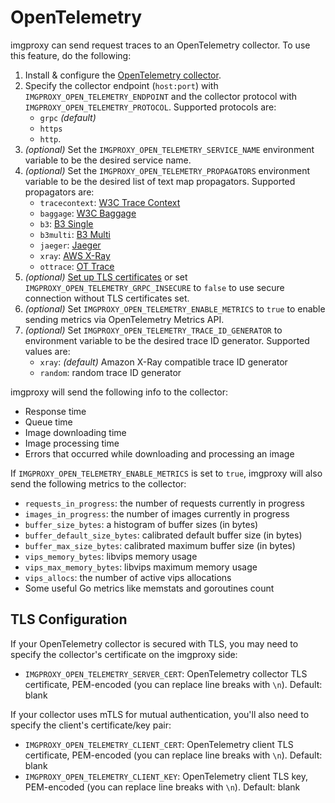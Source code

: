 # OpenTelemetry

imgproxy can send request traces to an OpenTelemetry collector. To use this feature, do the following:

1. Install & configure the [OpenTelemetry collector](https://opentelemetry.io/docs/collector/).
2. Specify the collector endpoint (`host:port`) with `IMGPROXY_OPEN_TELEMETRY_ENDPOINT` and the collector protocol with `IMGPROXY_OPEN_TELEMETRY_PROTOCOL`. Supported protocols are:
    * `grpc` _(default)_
    * `https`
    * `http`.
3. _(optional)_ Set the `IMGPROXY_OPEN_TELEMETRY_SERVICE_NAME` environment variable to be the desired service name.
4. _(optional)_ Set the `IMGPROXY_OPEN_TELEMETRY_PROPAGATORS` environment variable to be the desired list of text map propagators. Supported propagators are:
    * `tracecontext`: [W3C Trace Context](https://www.w3.org/TR/trace-context/)
    * `baggage`: [W3C Baggage](https://www.w3.org/TR/baggage/)
    * `b3`: [B3 Single](https://opentelemetry.io/docs/reference/specification/context/api-propagators/#configuration)
    * `b3multi`: [B3 Multi](https://opentelemetry.io/docs/reference/specification/context/api-propagators/#configuration)
    * `jaeger`: [Jaeger](https://www.jaegertracing.io/docs/1.21/client-libraries/#propagation-format)
    * `xray`: [AWS X-Ray](https://docs.aws.amazon.com/xray/latest/devguide/xray-concepts.html#xray-concepts-tracingheader)
    * `ottrace`: [OT Trace](https://github.com/opentracing?q=basic&type=&language=)
5. _(optional)_ [Set up TLS certificates](#tls-configuration) or set `IMGPROXY_OPEN_TELEMETRY_GRPC_INSECURE` to `false` to use secure connection without TLS certificates set.
6. _(optional)_ Set `IMGPROXY_OPEN_TELEMETRY_ENABLE_METRICS` to `true` to enable sending metrics via OpenTelemetry Metrics API.
7. _(optional)_ Set `IMGPROXY_OPEN_TELEMETRY_TRACE_ID_GENERATOR` to environment variable to be the desired trace ID generator. Supported values are:
    * `xray`: _(default)_ Amazon X-Ray compatible trace ID generator
    * `random`: random trace ID generator

imgproxy will send the following info to the collector:

* Response time
* Queue time
* Image downloading time
* Image processing time
* Errors that occurred while downloading and processing an image

If `IMGPROXY_OPEN_TELEMETRY_ENABLE_METRICS` is set to `true`, imgproxy will also send the following metrics to the collector:

* `requests_in_progress`: the number of requests currently in progress
* `images_in_progress`: the number of images currently in progress
* `buffer_size_bytes`: a histogram of buffer sizes (in bytes)
* `buffer_default_size_bytes`: calibrated default buffer size (in bytes)
* `buffer_max_size_bytes`: calibrated maximum buffer size (in bytes)
* `vips_memory_bytes`: libvips memory usage
* `vips_max_memory_bytes`: libvips maximum memory usage
* `vips_allocs`: the number of active vips allocations
* Some useful Go metrics like memstats and goroutines count

## TLS Configuration

If your OpenTelemetry collector is secured with TLS, you may need to specify the collector's certificate on the imgproxy side:

* `IMGPROXY_OPEN_TELEMETRY_SERVER_CERT`: OpenTelemetry collector TLS certificate, PEM-encoded (you can replace line breaks with `\n`). Default: blank

If your collector uses mTLS for mutual authentication, you'll also need to specify the client's certificate/key pair:

* `IMGPROXY_OPEN_TELEMETRY_CLIENT_CERT`: OpenTelemetry client TLS certificate, PEM-encoded (you can replace line breaks with `\n`). Default: blank
* `IMGPROXY_OPEN_TELEMETRY_CLIENT_KEY`: OpenTelemetry client TLS key, PEM-encoded (you can replace line breaks with `\n`). Default: blank
